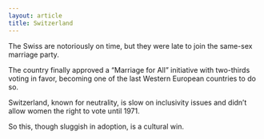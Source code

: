```yaml
---
layout: article
title: Switzerland
---
```

The Swiss are notoriously on time, but they were late to join the same-sex marriage party.

The country finally approved a “Marriage for All” initiative with two-thirds voting in favor, becoming one of the last Western European countries to do so.

Switzerland, known for neutrality, is slow on inclusivity issues and didn’t allow women the right to vote until 1971.

So this, though sluggish in adoption, is a cultural win.